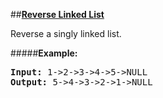 ##[**Reverse Linked List**](https://leetcode.com/problems/reverse-linked-list/)


Reverse a singly linked list.


#####**Example:**


<pre>
<b>Input:</b> 1->2->3->4->5->NULL
<b>Output:</b> 5->4->3->2->1->NULL
</pre>
